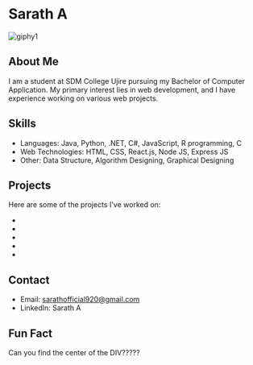 # Sarath A

![giphy1](https://github.com/SarathA9/SarathA9/assets/135338134/7511fdc3-1384-4079-8927-9c92f96d727c)

## About Me
I am a student at SDM College Ujire pursuing my Bachelor of Computer Application. My primary interest lies in web development, and I have experience working on various web projects.

## Skills

- Languages: Java, Python, .NET, C#, JavaScript, R programming, C
- Web Technologies: HTML, CSS, React.js, Node JS, Express JS
- Other: Data Structure, Algorithm Designing, Graphical Designing

## Projects

Here are some of the projects I've worked on:

- [Project 1]: [https://saratha9.github.io/Pranavam/]
- [Project 2]: (https://saratha9.github.io/Move-It/)
- [Project 3]: https://saratha9.github.io/Dice-Game/
- [Project 4]: https://saratha9.github.io/BeatMaster-Drum-Kit-Challenge/
- [Project 5]: https://saratha9.github.io/Dev.com/


## Contact

- Email: sarathofficial920@gmail.com
- LinkedIn: Sarath A

## Fun Fact

Can you find the center of the DIV?????


